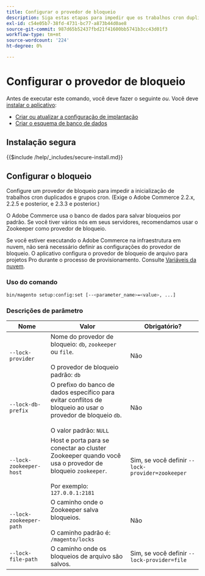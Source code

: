 ```yaml
---
title: Configurar o provedor de bloqueio
description: Siga estas etapas para impedir que os trabalhos cron duplicados e os grupos cron sejam executados na implantação do Adobe Commerce.
exl-id: c54e05b7-38fd-4731-bc77-a873b44d0ae8
source-git-commit: 987d65b52437fbd21f41600bb5741b3cc43d01f3
workflow-type: tm+mt
source-wordcount: '224'
ht-degree: 0%

---
```


# Configurar o provedor de bloqueio

Antes de executar este comando, você deve fazer o seguinte *ou*. Você deve [instalar o aplicativo](../advanced.md):

* [Criar ou atualizar a configuração de implantação](deployment.md)
* [Criar o esquema de banco de dados](database.md)

## Instalação segura

{{$include /help/_includes/secure-install.md}}

## Configurar o bloqueio

Configure um provedor de bloqueio para impedir a inicialização de trabalhos cron duplicados e grupos cron. (Exige o Adobe Commerce 2.2.x, 2.2.5 e posterior, e 2.3.3 e posterior.)

O Adobe Commerce usa o banco de dados para salvar bloqueios por padrão. Se você tiver vários nós em seus servidores, recomendamos usar o Zookeeper como provedor de bloqueio.

Se você estiver executando o Adobe Commerce na infraestrutura em nuvem, não será necessário definir as configurações do provedor de bloqueio. O aplicativo configura o provedor de bloqueio de arquivo para projetos Pro durante o processo de provisionamento. Consulte [Variáveis da nuvem](https://experienceleague.adobe.com/en/docs/commerce-cloud-service/user-guide/configure/env/stage/variables-cloud).

### Uso do comando

```bash
bin/magento setup:config:set [--<parameter_name>=<value>, ...]
```

### Descrições de parâmetro

| Nome | Valor | Obrigatório? |
|--- |--- |--- |
| `--lock-provider` | Nome do provedor de bloqueio: `db`, `zookeeper` ou `file`.<br><br>O provedor de bloqueio padrão: `db` | Não |
| `--lock-db-prefix` | O prefixo do banco de dados específico para evitar conflitos de bloqueio ao usar o provedor de bloqueio `db`.<br><br>O valor padrão: `NULL` | Não |
| `--lock-zookeeper-host` | Host e porta para se conectar ao cluster Zookeeper quando você usa o provedor de bloqueio `zookeeper`.<br><br>Por exemplo: `127.0.0.1:2181` | Sim, se você definir `--lock-provider=zookeeper` |
| `--lock-zookeeper-path` | O caminho onde o Zookeeper salva bloqueios.<br><br>O caminho padrão é: `/magento/locks` | Não |
| `--lock-file-path` | O caminho onde os bloqueios de arquivo são salvos. | Sim, se você definir `--lock-provider=file` |
